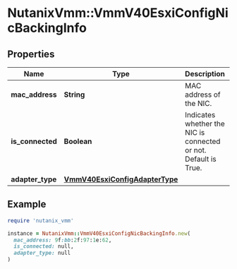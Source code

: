 # NutanixVmm::VmmV40EsxiConfigNicBackingInfo

## Properties

| Name | Type | Description | Notes |
| ---- | ---- | ----------- | ----- |
| **mac_address** | **String** | MAC address of the NIC. | [optional][readonly] |
| **is_connected** | **Boolean** | Indicates whether the NIC is connected or not. Default is True. | [optional][readonly][default to true] |
| **adapter_type** | [**VmmV40EsxiConfigAdapterType**](VmmV40EsxiConfigAdapterType.md) |  | [optional] |

## Example

```ruby
require 'nutanix_vmm'

instance = NutanixVmm::VmmV40EsxiConfigNicBackingInfo.new(
  mac_address: 9f:bb:2f:97:1e:62,
  is_connected: null,
  adapter_type: null
)
```

